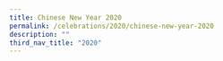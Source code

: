 ```yaml
---
title: Chinese New Year 2020
permalink: /celebrations/2020/chinese-new-year-2020
description: ""
third_nav_title: "2020"
---
```

